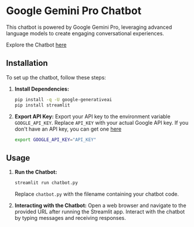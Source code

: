 # Google Gemini Pro Chatbot

This chatbot is powered by Google Gemini Pro, leveraging advanced language models to create engaging conversational experiences.

Explore the Chatbot [here](https://chatbot-geminipro.streamlit.app/)
## Installation

To set up the chatbot, follow these steps:

1. **Install Dependencies:**
    ```bash
    pip install -q -U google-generativeai
    pip install streamlit
    ```

2. **Export API Key:**
    Export your API key to the environment variable `GOOGLE_API_KEY`. Replace `API_KEY` with your actual Google API key. If you don't have an API key, you can get one [here](https://ai.google.dev/)
    ```bash
    export GOOGLE_API_KEY="API_KEY"
    ```

## Usage

1. **Run the Chatbot:**
    ```bash
    streamlit run chatbot.py
    ```
    Replace `chatbot.py` with the filename containing your chatbot code.

2. **Interacting with the Chatbot:**
    Open a web browser and navigate to the provided URL after running the Streamlit app. Interact with the chatbot by typing messages and receiving responses.


